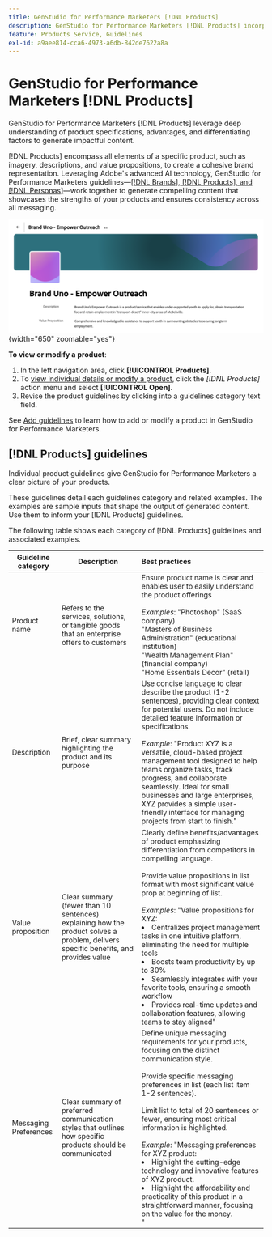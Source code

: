 ```yaml
---
title: GenStudio for Performance Marketers [!DNL Products]
description: GenStudio for Performance Marketers [!DNL Products] incorporates all aspects of your product—imagery, descriptions, and value propositions—to create relevant content that highlights product strengths and maintains consistency in product messaging.
feature: Products Service, Guidelines
exl-id: a9aee814-cca6-4973-a6db-842de7622a8a
---
```

# GenStudio for Performance Marketers [!DNL Products]

GenStudio for Performance Marketers [!DNL Products] leverage deep understanding of product specifications, advantages, and differentiating factors to generate impactful content.

[!DNL Products] encompass all elements of a specific product, such as imagery, descriptions, and value propositions, to create a cohesive brand representation. Leveraging Adobe's advanced AI technology, GenStudio for Performance Marketers guidelines—[[!DNL Brands], [!DNL Products], and [!DNL Personas]](/help/user-guide/guidelines/overview.md)—work together to generate compelling content that showcases the strengths of your products and ensures consistency across all messaging.

![[!DNL Products] guidelines in GenStudio for Performance Marketers](/help/assets/products-guidelines.png){width="650" zoomable="yes"}

**To view or modify a product**:

1. In the left navigation area, click **[!UICONTROL Products]**.
1. To [view individual details or modify a product](add-guidelines.md#manage-products), click the _[!DNL Products]_ action menu and select **[!UICONTROL Open]**.
1. Revise the product guidelines by clicking into a guidelines category text field.

See [Add guidelines](add-guidelines.md) to learn how to add or modify a product in GenStudio for Performance Marketers.

## [!DNL Products] guidelines

Individual product guidelines give GenStudio for Performance Marketers a clear picture of your products.

These guidelines detail each guidelines category and related examples. The examples are sample inputs that shape the output of generated content. Use them to inform your [!DNL Products] guidelines.

The following table shows each category of [!DNL Products] guidelines and associated examples.

| Guideline category | Description | Best practices |
| ------------------| ----------------| :---------- |
| Product name       | Refers to the services, solutions, or tangible goods that an enterprise offers to customers |Ensure product name is clear and enables user to easily understand the product offerings<br><br>_Examples_: "Photoshop" (SaaS company)<br>"Masters of Business Administration" (educational institution)<br>"Wealth Management Plan" (financial company)<br>"Home Essentials Decor" (retail)|
| Description       | Brief, clear summary highlighting the product and its purpose | Use concise language to clear describe the product (1-2 sentences), providing clear context for potential users. Do not include detailed feature information or specifications.<br><br>_Example_: "Product XYZ is a versatile, cloud-based project management tool designed to help teams organize tasks, track progress, and collaborate seamlessly. Ideal for small businesses and large enterprises, XYZ provides a simple user-friendly interface for managing projects from start to finish."|
| Value proposition        | Clear summary (fewer than 10 sentences) explaining how the product solves a problem, delivers specific benefits, and provides value |Clearly define benefits/advantages of product emphasizing differentiation from competitors in compelling language.<br><br>Provide value propositions in list format with most significant value prop at beginning of list.<br><br>_Examples_: "Value propositions for XYZ:<br><li>Centralizes project management tasks in one intuitive platform, eliminating the need for multiple tools</li><li>Boosts team productivity by up to 30%</li><li>Seamlessly integrates with your favorite tools, ensuring a smooth workflow</li><li>Provides real-time updates and collaboration features, allowing teams to stay aligned"</li>|
| Messaging Preferences        | Clear summary of preferred communication styles that outlines how specific products should be communicated | Define unique messaging requirements for your products, focusing on the distinct communication style.<br><br>Provide specific messaging preferences in list (each list item 1-2 sentences).<br><br>Limit list to total of 20 sentences or fewer, ensuring most critical information is highlighted.<br><br>_Example_: "Messaging preferences for XYZ product:<li>Highlight the cutting-edge technology and innovative features of XYZ product.</li><li>Highlight the affordability and practicality of this product in a straightforward manner, focusing on the value for the money.</li>"|
